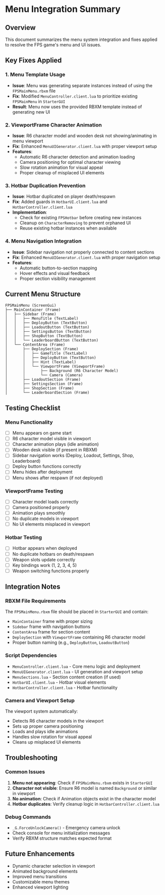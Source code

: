 # Menu Integration Summary

## Overview
This document summarizes the menu system integration and fixes applied to resolve the FPS game's menu and UI issues.

## Key Fixes Applied

### 1. Menu Template Usage
- **Issue**: Menu was generating separate instances instead of using the `FPSMainMenu.rbxm` file
- **Fix**: Modified `MenuController.client.lua` to prioritize existing `FPSMainMenu` in `StarterGUI`
- **Result**: Menu now uses the provided RBXM template instead of generating new UI

### 2. ViewportFrame Character Animation
- **Issue**: R6 character model and wooden desk not showing/animating in menu viewport
- **Fix**: Enhanced `MenuUIGenerator.client.lua` with proper viewport setup
- **Features**:
  - Automatic R6 character detection and animation loading
  - Camera positioning for optimal character viewing
  - Slow rotation animation for visual appeal
  - Proper cleanup of misplaced UI elements

### 3. Hotbar Duplication Prevention
- **Issue**: Hotbar duplicated on player death/respawn
- **Fix**: Added guards in `HotbarUI.client.lua` and `HotbarController.client.lua`
- **Implementation**:
  - Check for existing `FPSHotbar` before creating new instances
  - Cleanup on `CharacterRemoving` to prevent orphaned UI
  - Reuse existing hotbar instances when available

### 4. Menu Navigation Integration
- **Issue**: Sidebar navigation not properly connected to content sections
- **Fix**: Enhanced `MenuUIGenerator.client.lua` with proper navigation setup
- **Features**:
  - Automatic button-to-section mapping
  - Hover effects and visual feedback
  - Proper section visibility management

## Current Menu Structure

```
FPSMainMenu (ScreenGui)
├── MainContainer (Frame)
│   ├── Sidebar (Frame)
│   │   ├── MenuTitle (TextLabel)
│   │   ├── DeployButton (TextButton)
│   │   ├── LoadoutButton (TextButton)
│   │   ├── SettingsButton (TextButton)
│   │   ├── ShopButton (TextButton)
│   │   └── LeaderboardButton (TextButton)
│   └── ContentArea (Frame)
│       ├── DeploySection (Frame)
│       │   ├── GameTitle (TextLabel)
│       │   ├── DeployButton (TextButton)
│       │   ├── Hint (TextLabel)
│       │   └── ViewportFrame (ViewportFrame)
│       │       ├── Background (R6 Character Model)
│       │       └── Camera (Camera)
│       ├── LoadoutSection (Frame)
│       ├── SettingsSection (Frame)
│       ├── ShopSection (Frame)
│       └── LeaderboardSection (Frame)
```

## Testing Checklist

### Menu Functionality
- [ ] Menu appears on game start
- [ ] R6 character model visible in viewport
- [ ] Character animation plays (idle animation)
- [ ] Wooden desk visible (if present in RBXM)
- [ ] Sidebar navigation works (Deploy, Loadout, Settings, Shop, Leaderboard)
- [ ] Deploy button functions correctly
- [ ] Menu hides after deployment
- [ ] Menu shows after respawn (if not deployed)

### ViewportFrame Testing
- [ ] Character model loads correctly
- [ ] Camera positioned properly
- [ ] Animation plays smoothly
- [ ] No duplicate models in viewport
- [ ] No UI elements misplaced in viewport

### Hotbar Testing
- [ ] Hotbar appears when deployed
- [ ] No duplicate hotbars on death/respawn
- [ ] Weapon slots update correctly
- [ ] Key bindings work (1, 2, 3, 4, 5)
- [ ] Weapon switching functions properly

## Integration Notes

### RBXM File Requirements
The `FPSMainMenu.rbxm` file should be placed in `StarterGUI` and contain:
- `MainContainer` frame with proper sizing
- `Sidebar` frame with navigation buttons
- `ContentArea` frame for section content
- `DeploySection` with `ViewportFrame` containing R6 character model
- Proper button naming (e.g., `DeployButton`, `LoadoutButton`)

### Script Dependencies
- `MenuController.client.lua` - Core menu logic and deployment
- `MenuUIGenerator.client.lua` - UI generation and viewport setup
- `MenuSections.lua` - Section content creation (if used)
- `HotbarUI.client.lua` - Hotbar visual elements
- `HotbarController.client.lua` - Hotbar functionality

### Camera and Viewport Setup
The viewport system automatically:
- Detects R6 character models in the viewport
- Sets up proper camera positioning
- Loads and plays idle animations
- Handles slow rotation for visual appeal
- Cleans up misplaced UI elements

## Troubleshooting

### Common Issues
1. **Menu not appearing**: Check if `FPSMainMenu.rbxm` exists in `StarterGUI`
2. **Character not visible**: Ensure R6 model is named `Background` or similar in viewport
3. **No animation**: Check if Animation objects exist in the character model
4. **Hotbar duplicates**: Verify cleanup logic in `HotbarController.client.lua`

### Debug Commands
- `_G.ForceUnlockCamera()` - Emergency camera unlock
- Check console for menu initialization messages
- Verify RBXM structure matches expected format

## Future Enhancements
- Dynamic character selection in viewport
- Animated background elements
- Improved menu transitions
- Customizable menu themes
- Enhanced viewport lighting